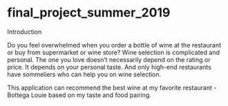 # final_project_summer_2019

Introduction

Do you feel overwhelmed when you order a bottle of wine at the restaurant or buy from supermarket or wine store?
Wine selection is complicated and personal. The one you love doesn’t necessarily depend on the rating or price. It depends on your personal taste. And only high-end restaurants have sommeliers who can help you on wine selection.

This application can recommend the best wine at my favorite restaurant - Bottega Louie based on my taste and food pairing.
